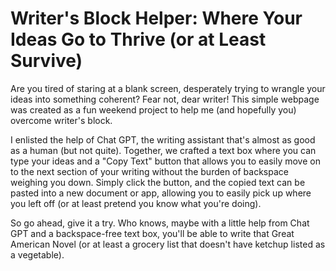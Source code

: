 # Writer's Block Helper: Where Your Ideas Go to Thrive (or at Least Survive)

Are you tired of staring at a blank screen, desperately trying to wrangle your ideas into something coherent? Fear not, dear writer! This simple webpage was created as a fun weekend project to help me (and hopefully you) overcome writer's block. 

I enlisted the help of Chat GPT, the writing assistant that's almost as good as a human (but not quite). Together, we crafted a text box where you can type your ideas and a "Copy Text" button that allows you to easily move on to the next section of your writing without the burden of backspace weighing you down. Simply click the button, and the copied text can be pasted into a new document or app, allowing you to easily pick up where you left off (or at least pretend you know what you're doing). 

So go ahead, give it a try. Who knows, maybe with a little help from Chat GPT and a backspace-free text box, you'll be able to write that Great American Novel (or at least a grocery list that doesn't have ketchup listed as a vegetable).
